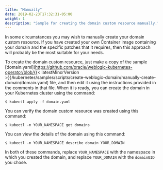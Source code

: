```yaml
---
title: "Manually"
date: 2019-02-23T17:32:31-05:00
weight: 1
description: "Sample for creating the domain custom resource manually."
---
```



In some circumstances you may wish to manually create your domain custom resource.  If you have created your own
Container image containing your domain and the specific patches that it requires, then this approach will probably
be the most suitable for your needs.

To create the domain custom resource, just make a copy of the sample [domain.yaml](https://github.com/oracle/weblogic-kubernetes-operator/blob/{{< latestMinorVersion >}}/kubernetes/samples/scripts/create-weblogic-domain/manually-create-domain/domain.yaml) file, and then edit
it using the instructions provided in the comments in that file.
When it is ready, you can create the domain in your Kubernetes cluster using the command:

```shell
$ kubectl apply -f domain.yaml
```

You can verify the domain custom resource was created using this command:

```shell
$ kubectl -n YOUR_NAMESPACE get domains
```

You can view the details of the domain using this command:

```shell
$ kubectl -n YOUR_NAMESPACE describe domain YOUR_DOMAIN
```

In both of these commands, replace `YOUR_NAMESPACE` with the namespace in which you created the domain, and
replace `YOUR_DOMAIN` with the `domainUID` you chose.

